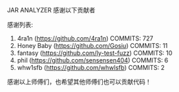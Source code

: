 JAR ANALYZER 感谢以下贡献者

感谢列表:

1. 4ra1n (https://github.com/4ra1n) COMMITS: 727
2. Honey Baby (https://github.com/Gosiu) COMMITS: 11
3. fantasy (https://github.com/ly-test-fuzz) COMMITS: 10
4. phil (https://github.com/sensensen404) COMMITS: 6
5. whw1sfb (https://github.com/whwlsfb) COMMITS: 2

感谢以上师傅们，也希望其他师傅们也可以贡献代码！